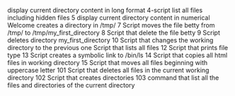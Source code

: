 display current directory content in long format
4-script list all files including hidden files
5 display current directory content in numerical
Welcome creates a directory in /tmp/
7 Script moves the file betty from /tmp/ to /tmp/my_first_directory
8 Script that delete the file betty
9 Script deletes directory my_first_directory
10 Script that changes the working directory to the previous one
Script that lists all files
12 Script that prints file type
13 Script creates a symbolic link to /bin/ls
14 Script that copies all html files in working directory
15 Script that moves all files beginning with uppercase letter
101 Script that deletes all files in the current working directory
102 Script that creates directories
103 command that list all the files and directories of the current directory
